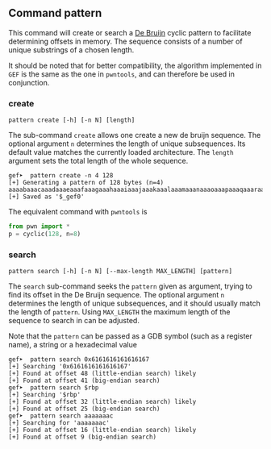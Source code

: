 ## Command pattern ##

This command will create or search a [De
Bruijn](https://en.wikipedia.org/wiki/De_Bruijn_sequence) cyclic pattern to
facilitate determining offsets in memory. The sequence consists of a number of
unique substrings of a chosen length.

It should be noted that for better compatibility, the algorithm implemented in
`GEF` is the same as the one in `pwntools`, and can therefore be used in
conjunction.

### create ###

```
pattern create [-h] [-n N] [length]
```

The sub-command `create` allows one create a new de bruijn sequence. The
optional argument `n` determines the length of unique subsequences. Its default
value matches the currently loaded architecture. The `length` argument sets the
total length of the whole sequence.

```
gef➤  pattern create -n 4 128
[+] Generating a pattern of 128 bytes (n=4)
aaaabaaacaaadaaaeaaafaaagaaahaaaiaaajaaakaaalaaamaaanaaaoaaapaaaqaaaraaasaaataaauaaavaaawaaaxaaayaaazaabbaabcaabdaabeaabfaabgaab
[+] Saved as '$_gef0'
```

The equivalent command with `pwntools` is

```python
from pwn import *
p = cyclic(128, n=8)
```

### search ###

```
pattern search [-h] [-n N] [--max-length MAX_LENGTH] [pattern]
```

The `search` sub-command seeks the `pattern` given as argument, trying to find
its offset in the De Bruijn sequence. The optional argument `n` determines the
length of unique subsequences, and it should usually match the length of
`pattern`. Using `MAX_LENGTH` the maximum length of the sequence to search in
can be adjusted.

Note that the `pattern` can be passed as a GDB symbol (such as a register name),
a string or a hexadecimal value

```
gef➤  pattern search 0x6161616161616167
[+] Searching '0x6161616161616167'
[+] Found at offset 48 (little-endian search) likely
[+] Found at offset 41 (big-endian search)
gef➤  pattern search $rbp
[+] Searching '$rbp'
[+] Found at offset 32 (little-endian search) likely
[+] Found at offset 25 (big-endian search)
gef➤  pattern search aaaaaaac
[+] Searching for 'aaaaaaac'
[+] Found at offset 16 (little-endian search) likely
[+] Found at offset 9 (big-endian search)
```
